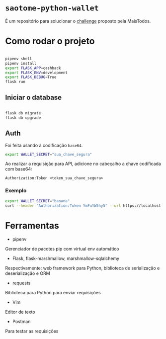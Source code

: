 # `saotome-python-wallet`

É um repositório para solucionar o [challenge](https://github.com/MaisTodos/backend-python-wallet) proposto pela MaisTodos.

# Como rodar o projeto

```sh

pipenv shell
pipenv install
export FLASK_APP=cashback
export FLASK_ENV=development
export FLASK_DEBUG=True
flask run

```
## Iniciar o database

```sh

flask db migrate
flask db upgrade

```

## Auth

Foi feita usando a codificação `base64`. 

```sh
export WALLET_SECRET="sua_chave_segura"
```
Ao realizar a requisição para API, adicione no cabeçalho a chave codificada com base64:

`Authorization:Token <token_sua_chave_segura>`

### Exemplo

```sh
export WALLET_SECRET="banana"
curl --header "Authorization:Token YmFuYW5hy5" --url https://localhost:5000/api/cashback --request POST --data '{"foo": "bar"}'
```

# Ferramentas

- pipenv

Gerenciador de pacotes pip com virtual env automático

- Flask, flask-marshmallow, marshmallow-sqlalchemy

Respectivamente: web framework para Python, biblioteca de serialização e deserialização e ORM

- requests

Biblioteca para Python para enviar requisições

- Vim

Editor de texto 

- Postman 

Para testar as requisições
